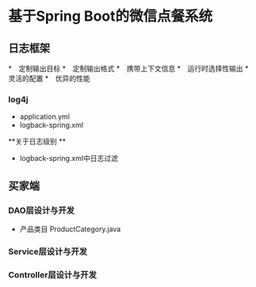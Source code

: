 # 基于Spring Boot的微信点餐系统

## 日志框架

*　定制输出目标 
*　定制输出格式
*　携带上下文信息
*　运行时选择性输出
*　灵活的配置
*　优异的性能

### log4j

* application.yml
* logback-spring.xml

**关于日志级别 **

* logback-spring.xml中日志过滤 

## 买家端

### DAO层设计与开发

* 产品类目   ProductCategory.java









### Service层设计与开发

### Controller层设计与开发